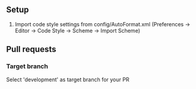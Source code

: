 ## Setup
1. Import code style settings from config/AutoFormat.xml (Preferences -> Editor -> Code Style -> Scheme -> Import Scheme)

## Pull requests

### Target branch
Select 'development' as target branch for your PR
